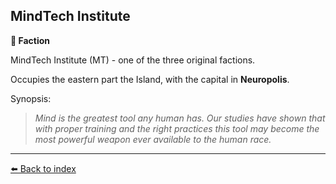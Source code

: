 ## MindTech Institute

**🪪 Faction**

MindTech Institute (MT) - one of the three original factions.

Occupies the eastern part the Island, with the capital in **Neuropolis**.

Synopsis:
> *Mind is the greatest tool any human has. Our studies have shown that with proper training and the right practices this tool may become the most powerful weapon ever available to the human race.*


----------
[⬅️ Back to index](/#6550_s)